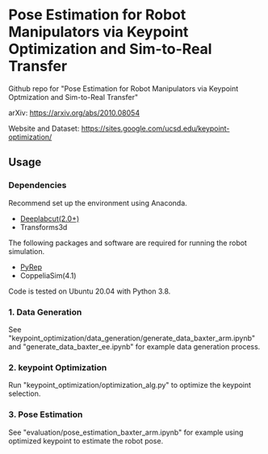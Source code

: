 # Pose Estimation for Robot Manipulators via Keypoint Optimization and Sim-to-Real Transfer

Github repo for "Pose Estimation for Robot Manipulators via Keypoint Optmization and Sim-to-Real Transfer"

arXiv: https://arxiv.org/abs/2010.08054

Website and Dataset: https://sites.google.com/ucsd.edu/keypoint-optimization/

## Usage

### Dependencies
Recommend set up the environment using Anaconda.
- [Deeplabcut(2.0+)](https://github.com/DeepLabCut/DeepLabCut)
- Transforms3d

The following packages and software are required for running the robot simulation.
- [PyRep](https://github.com/stepjam/PyRep)
- CoppeliaSim(4.1)

Code is tested on Ubuntu 20.04 with Python 3.8.

### 1. Data Generation

See "keypoint_optimization/data_generation/generate_data_baxter_arm.ipynb" and "generate_data_baxter_ee.ipynb" for example data generation process.

### 2. keypoint Optimization

Run "keypoint_optimization/optimization_alg.py" to optimize the keypoint selection.

### 3. Pose Estimation

See "evaluation/pose_estimation_baxter_arm.ipynb" for example using optimized keypoint to estimate the robot pose.
